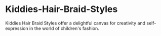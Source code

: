 # Kiddies-Hair-Braid-Styles
Kiddies Hair Braid Styles offer a delightful canvas for creativity and self-expression in the world of children's fashion. 
